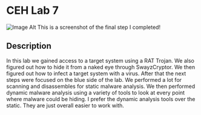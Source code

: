 <h1>CEH Lab 7</h1>


![Image Alt]()
This is a screenshot of the final step I completed! 

<h2>Description</h2>
In this lab we gained access to a target system using a RAT Trojan. We also figured out how to hide it from a naked eye through SwayzCryptor. We then figured out how to infect a target system with a virus. After that the next steps were focused on the blue side of the lab. We performed a lot for scanning and disassembles for static malware analysis. We then performed dynamic malware analysis using a variety of tools to look at every point where malware could be hiding. I prefer the dynamic analysis tools over the static. They are just overall easier to work with.
<br />
